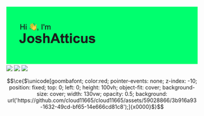 ![banner](header.png)
[<img src="https://i.ibb.co/Jnn9vKC/banner-3.png">](https://joshatticus.is-a.dev/botsafe/)
[<img src="https://i.ibb.co/8gG63FX/banner-4.png">](https://wasteof.money/users/joshatticus/)
[<img src="https://i.ibb.co/N90LqVx/banner-5.png">](https://joshatticus.is-a.dev/)

$$\ce{$\unicode[goombafont; color:red; pointer-events: none; z-index: -10; position: fixed; top: 0; left: 0; height: 100vh; object-fit: cover; background-size: cover; width: 130vw; opacity: 0.5; background: url('https://github.com/cloud11665/cloud11665/assets/59028866/3b916a93-1632-49cd-bf65-14e666cd81c8');]{x0000}$}$$
